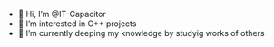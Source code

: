 - 👋 Hi, I’m @IT-Capacitor
- 👀 I’m interested in C++ projects
- 🌱 I’m currently deeping my knowledge by studyig works of others 

<!---
IT-Capacitor/IT-Capacitor is a ✨ special ✨ repository because its `README.md` (this file) appears on your GitHub profile.
You can click the Preview link to take a look at your changes.
--->
